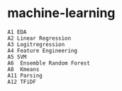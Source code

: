 # machine-learning
    A1 EDA
    A2 Linear Regression
    A3 Logitregression
    A4 Feature Engineering
    A5 SVM
    A6  Ensemble Random Forest
    A8  Kmeans
    A11 Parsing
    A12 TFiDF

